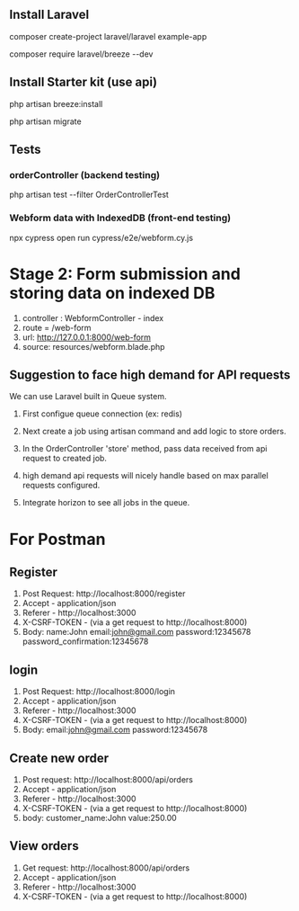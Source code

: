 
## Install Laravel

composer create-project laravel/laravel example-app

composer require laravel/breeze --dev

## Install Starter kit (use api)

php artisan breeze:install

php artisan migrate

## Tests

### orderController (backend testing)
php artisan test --filter OrderControllerTest

### Webform data with IndexedDB (front-end testing)
npx cypress open
run cypress/e2e/webform.cy.js

# Stage 2: Form submission and storing data on indexed DB

1. controller : WebformController - index
2. route = /web-form
3. url: http://127.0.0.1:8000/web-form
4. source: resources/webform.blade.php


## Suggestion to face high demand for API requests

We can use Laravel built in Queue system.

1. First configue queue connection (ex: redis)

2. Next create a job using artisan command and add logic to store orders.

3. In the OrderController 'store' method, pass data received from api request to created job.

4. high demand api requests will nicely handle based on max parallel requests configured.

5. Integrate horizon to see all jobs in the queue.

# For Postman

## Register
1. Post Request: http://localhost:8000/register
2. Accept - application/json
3. Referer - http://localhost:3000
4. X-CSRF-TOKEN - (via a get request to http://localhost:8000)
5. Body: name:John
email:john@gmail.com
password:12345678
password_confirmation:12345678

## login
1. Post Request: http://localhost:8000/login
2. Accept - application/json
3. Referer - http://localhost:3000
4. X-CSRF-TOKEN - (via a get request to http://localhost:8000)
5. Body: email:john@gmail.com
password:12345678

## Create new order
1. Post request: http://localhost:8000/api/orders
2. Accept - application/json
3. Referer - http://localhost:3000
4. X-CSRF-TOKEN - (via a get request to http://localhost:8000)
5. body: customer_name:John
			value:250.00
			
## View orders
1. Get request: http://localhost:8000/api/orders
2. Accept - application/json
3. Referer - http://localhost:3000
4. X-CSRF-TOKEN - (via a get request to http://localhost:8000)